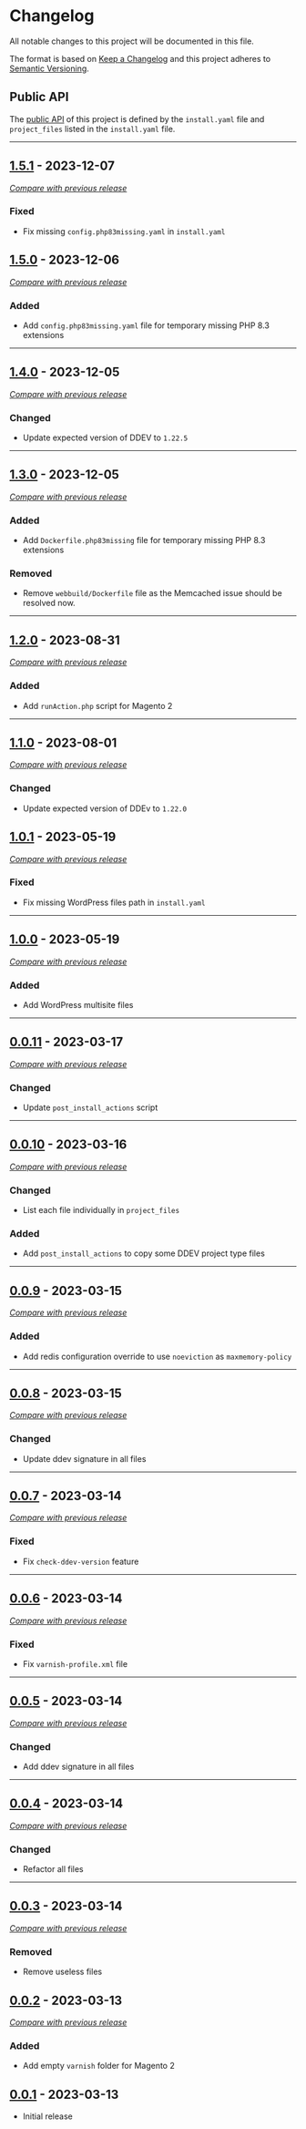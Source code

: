# Changelog

All notable changes to this project will be documented in this file.

The format is based on [Keep a Changelog](https://keepachangelog.com/en/) and this project adheres to [Semantic Versioning](https://semver.org/spec/v2.0.0.html).

## Public API

The [public API](https://semver.org/spec/v2.0.0.html#spec-item-1) of this project is defined by the `install.yaml`
file and `project_files` listed in the `install.yaml` file.

---

## [1.5.1](https://github.com/julienloizelet/ddev-tools/releases/tag/v1.5.1) - 2023-12-07

[_Compare with previous release_](https://github.com/julienloizelet/ddev-tools/compare/v1.5.0...v1.5.1)

### Fixed

- Fix missing `config.php83missing.yaml` in `install.yaml`


## [1.5.0](https://github.com/julienloizelet/ddev-tools/releases/tag/v1.5.0) - 2023-12-06

[_Compare with previous release_](https://github.com/julienloizelet/ddev-tools/compare/v1.4.0...v1.5.0)

### Added

- Add `config.php83missing.yaml` file for temporary missing PHP 8.3 extensions

---

## [1.4.0](https://github.com/julienloizelet/ddev-tools/releases/tag/v1.4.0) - 2023-12-05

[_Compare with previous release_](https://github.com/julienloizelet/ddev-tools/compare/v1.3.0...v1.4.0)

### Changed

- Update expected version of DDEV to `1.22.5`

---

## [1.3.0](https://github.com/julienloizelet/ddev-tools/releases/tag/v1.3.0) - 2023-12-05

[_Compare with previous release_](https://github.com/julienloizelet/ddev-tools/compare/v1.2.0...v1.3.0)

### Added

- Add `Dockerfile.php83missing` file for temporary missing PHP 8.3 extensions

### Removed

- Remove `webbuild/Dockerfile` file as the Memcached issue should be resolved now.

---

## [1.2.0](https://github.com/julienloizelet/ddev-tools/releases/tag/v1.2.0) - 2023-08-31

[_Compare with previous release_](https://github.com/julienloizelet/ddev-tools/compare/v1.1.0...v1.2.0)

### Added

- Add `runAction.php` script for Magento 2

---

## [1.1.0](https://github.com/julienloizelet/ddev-tools/releases/tag/v1.1.0) - 2023-08-01

[_Compare with previous release_](https://github.com/julienloizelet/ddev-tools/compare/v1.0.1...v1.1.0)

### Changed

- Update expected version of DDEv to `1.22.0`

## [1.0.1](https://github.com/julienloizelet/ddev-tools/releases/tag/v1.0.1) - 2023-05-19

[_Compare with previous release_](https://github.com/julienloizelet/ddev-tools/compare/v1.0.0...v1.0.1)

### Fixed

- Fix missing WordPress files path in `install.yaml`

---

## [1.0.0](https://github.com/julienloizelet/ddev-tools/releases/tag/v1.0.0) - 2023-05-19

[_Compare with previous release_](https://github.com/julienloizelet/ddev-tools/compare/v0.0.11...v1.0.0)

### Added

- Add WordPress multisite files

---

## [0.0.11](https://github.com/julienloizelet/ddev-tools/releases/tag/v0.0.11) - 2023-03-17

[_Compare with previous release_](https://github.com/julienloizelet/ddev-tools/compare/v0.0.10...v0.0.11)

### Changed

- Update `post_install_actions` script

---

## [0.0.10](https://github.com/julienloizelet/ddev-tools/releases/tag/v0.0.10) - 2023-03-16

[_Compare with previous release_](https://github.com/julienloizelet/ddev-tools/compare/v0.0.9...v0.0.10)

### Changed

- List each file individually in `project_files`

### Added

- Add `post_install_actions` to copy some DDEV project type files

---

## [0.0.9](https://github.com/julienloizelet/ddev-tools/releases/tag/v0.0.9) - 2023-03-15

[_Compare with previous release_](https://github.com/julienloizelet/ddev-tools/compare/v0.0.8...v0.0.9)

### Added

- Add redis configuration override to use `noeviction` as `maxmemory-policy`

---

## [0.0.8](https://github.com/julienloizelet/ddev-tools/releases/tag/v0.0.8) - 2023-03-15

[_Compare with previous release_](https://github.com/julienloizelet/ddev-tools/compare/v0.0.7...v0.0.8)

### Changed

- Update ddev signature in all files

---

## [0.0.7](https://github.com/julienloizelet/ddev-tools/releases/tag/v0.0.7) - 2023-03-14

[_Compare with previous release_](https://github.com/julienloizelet/ddev-tools/compare/v0.0.6...v0.0.7)

### Fixed

- Fix `check-ddev-version` feature

---

## [0.0.6](https://github.com/julienloizelet/ddev-tools/releases/tag/v0.0.6) - 2023-03-14

[_Compare with previous release_](https://github.com/julienloizelet/ddev-tools/compare/v0.0.5...v0.0.6)

### Fixed

- Fix `varnish-profile.xml` file

---

## [0.0.5](https://github.com/julienloizelet/ddev-tools/releases/tag/v0.0.5) - 2023-03-14

[_Compare with previous release_](https://github.com/julienloizelet/ddev-tools/compare/v0.0.4...v0.0.5)

### Changed

- Add ddev signature in all files

---

## [0.0.4](https://github.com/julienloizelet/ddev-tools/releases/tag/v0.0.4) - 2023-03-14

[_Compare with previous release_](https://github.com/julienloizelet/ddev-tools/compare/v0.0.3...v0.0.4)

### Changed

- Refactor all files

---

## [0.0.3](https://github.com/julienloizelet/ddev-tools/releases/tag/v0.0.3) - 2023-03-14

[_Compare with previous release_](https://github.com/julienloizelet/ddev-tools/compare/v0.0.2...v0.0.3)

### Removed

- Remove useless files

## [0.0.2](https://github.com/julienloizelet/ddev-tools/releases/tag/v0.0.2) - 2023-03-13

[_Compare with previous release_](https://github.com/julienloizelet/ddev-tools/compare/v0.0.1...v0.0.2)

### Added

- Add empty `varnish` folder for Magento 2

## [0.0.1](https://github.com/julienloizelet/ddev-tools/releases/tag/v0.0.1) - 2023-03-13

- Initial release
